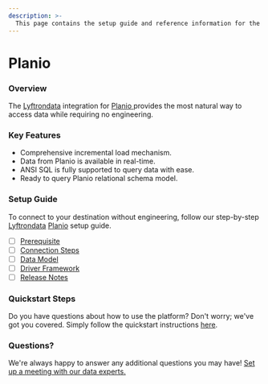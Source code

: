 ```yaml
---
description: >-
  This page contains the setup guide and reference information for the Planio source connector.
---
```


# Planio

### Overview

The [Lyftrondata](https://www.lyftrondata.com/) integration for [Planio](https://www.lyftrondata.com/integration/planio/)[ ](https://www.lyftrondata.com/integration/planio/)provides the most natural way to access data while requiring no engineering.

### Key Features

* Comprehensive incremental load mechanism.
* Data from Planio is available in real-time.&#x20;
* ANSI SQL is fully supported to query data with ease.
* Ready to query Planio relational schema model.

### Setup Guide

To connect to your destination without engineering, follow our step-by-step [Lyftrondata](https://www.lyftrondata.com/)  [Planio](https://www.lyftrondata.com/integration/planio/) setup guide.

* [ ] [Prerequisite](../../business-analytics/planio/prerequisite.md)
* [ ] [Connection Steps](../../business-analytics/planio/connection-steps.md)
* [ ] [Data Model](../../business-analytics/planio/data-model/)
* [ ] [Driver Framework](../../business-analytics/planio/driver-framework/)
* [ ] [Release Notes](../../business-analytics/planio/release-notes.md)

### Quickstart Steps

Do you have questions about how to use the platform? Don't worry; we've got you covered. Simply follow the quickstart instructions [here](../../../quickstart-steps.md).

### Questions? <a href="#questions" id="questions"></a>

We're always happy to answer any additional questions you may have! [Set up a meeting with our data experts.](https://www.lyftrondata.com/book-a-meeting/)

